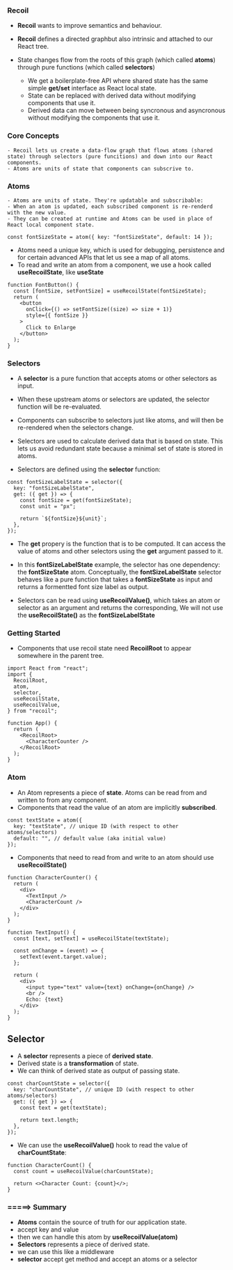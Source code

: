 ### Recoil

- **Recoil** wants to improve semantics and behaviour.
- **Recoil** defines a directed graphbut also intrinsic and attached to our React tree.
- State changes flow from the roots of this graph (which called **atoms**) through pure functions (which called **selectors**)

  - We get a boilerplate-free API where shared state has the same simple **get/set** interface as React local state.
  - State can be replaced with derived data without modifying components that use it.
  - Derived data can move between being syncronous and asyncronous without modifying the components that use it.

### Core Concepts

    - Recoil lets us create a data-flow graph that flows atoms (shared state) through selectors (pure funcitions) and down into our React components.
    - Atoms are units of state that components can subscrive to.

### Atoms

    - Atoms are units of state. They're updatable and subscribable:
    - When an atom is updated, each subscribed component is re-renderd with the new value.
    - They can be created at runtime and Atoms can be used in place of React local component state.

```tsx
const fontSizeState = atom({ key: "fontSizeState", default: 14 });
```

- Atoms need a unique key, which is used for debugging, persistence and for certain advanced APIs that let us see a map of all atoms.
- To read and write an atom from a component, we use a hook called **useRecoilState**, like **useState**

```tsx
function FontButton() {
  const [fontSize, setFontSize] = useRecoilState(fontSizeState);
  return (
    <button
      onClick={() => setFontSize((size) => size + 1)}
      style={{ fontSize }}
    >
      Click to Enlarge
    </button>
  );
}
```

### Selectors

- A **selector** is a pure function that accepts atoms or other selectors as input.
- When these upstream atoms or selectors are updated, the selector function will be re-evaluated.
- Components can subscribe to selectors just like atoms, and will then be re-rendered when the selectors change.
- Selectors are used to calculate derived data that is based on state. This lets us avoid redundant state because a minimal set of state is stored in atoms.

- Selectors are defined using the **selector** function:

```tsx
const fontSizeLabelState = selector({
  key: "fontSizeLabelState",
  get: ({ get }) => {
    const fontSize = get(fontSizeState);
    const unit = "px";

    return `${fontSize}${unit}`;
  },
});
```

- The **get** propery is the function that is to be computed. It can access the value of atoms and other selectors using the **get** argument passed to it.

- In this **fontSizeLabelState** example, the selector has one dependency: the **fontSizeState** atom. Conceptually, the **fontSizeLabelState** selector behaves like a pure function that takes a **fontSizeState** as input and returns a formentted font size label as output.

- Selectors can be read using **useRecoilValue()**, which takes an atom or selector as an argument and returns the corresponding, We will not use the **useRecoilState()** as the **fontSizeLabelState**

### Getting Started

- Components that use recoil state need **RecoilRoot** to appear somewhere in the parent tree.

```tsx
import React from "react";
import {
  RecoilRoot,
  atom,
  selector,
  useRecoilState,
  useRecoilValue,
} from "recoil";

function App() {
  return (
    <RecoilRoot>
      <CharacterCounter />
    </RecoilRoot>
  );
}
```

### Atom

- An Atom represents a piece of **state**. Atoms can be read from and written to from any component.
- Components that read the value of an atom are implicitly **subscribed**.

```tsx
const textState = atom({
  key: "textState", // unique ID (with respect to other atoms/selectors)
  default: "", // default value (aka initial value)
});
```

- Components that need to read from and write to an atom should use **useRecoilState()**

```tsx
function CharacterCounter() {
  return (
    <div>
      <TextInput />
      <CharacterCount />
    </div>
  );
}

function TextInput() {
  const [text, setText] = useRecoilState(textState);

  const onChange = (event) => {
    setText(event.target.value);
  };

  return (
    <div>
      <input type="text" value={text} onChange={onChange} />
      <br />
      Echo: {text}
    </div>
  );
}
```

## Selector

- A **selector** represents a piece of **derived state**.
- Derived state is a **transformation** of state.
- We can think of derived state as output of passing state.

```tsx
const charCountState = selector({
  key: "charCountState", // unique ID (with respect to other atoms/selectors)
  get: ({ get }) => {
    const text = get(textState);

    return text.length;
  },
});
```

- We can use the **useRecoilValue()** hook to read the value of **charCountState**:

```tsx
function CharacterCount() {
  const count = useRecoilValue(charCountState);

  return <>Character Count: {count}</>;
}
```

### =====> Summary

- **Atoms** contain the source of truth for our application state.
- accept key and value
- then we can handle this atom by **useRecoilValue(atom)**
- **Selectors** represents a piece of derived state.
- we can use this like a middleware
- **selector** accept get method and accept an atoms or a selector